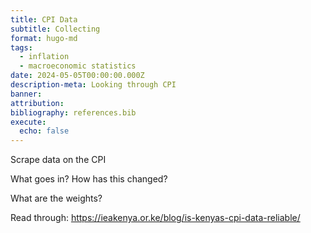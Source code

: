 ```yaml
---
title: CPI Data
subtitle: Collecting
format: hugo-md
tags:
  - inflation
  - macroeconomic statistics
date: 2024-05-05T00:00:00.000Z
description-meta: Looking through CPI
banner: 
attribution: 
bibliography: references.bib
execute:
  echo: false
---
```


Scrape data on the CPI

What goes in?
How has this changed?

What are the weights?

Read through: https://ieakenya.or.ke/blog/is-kenyas-cpi-data-reliable/